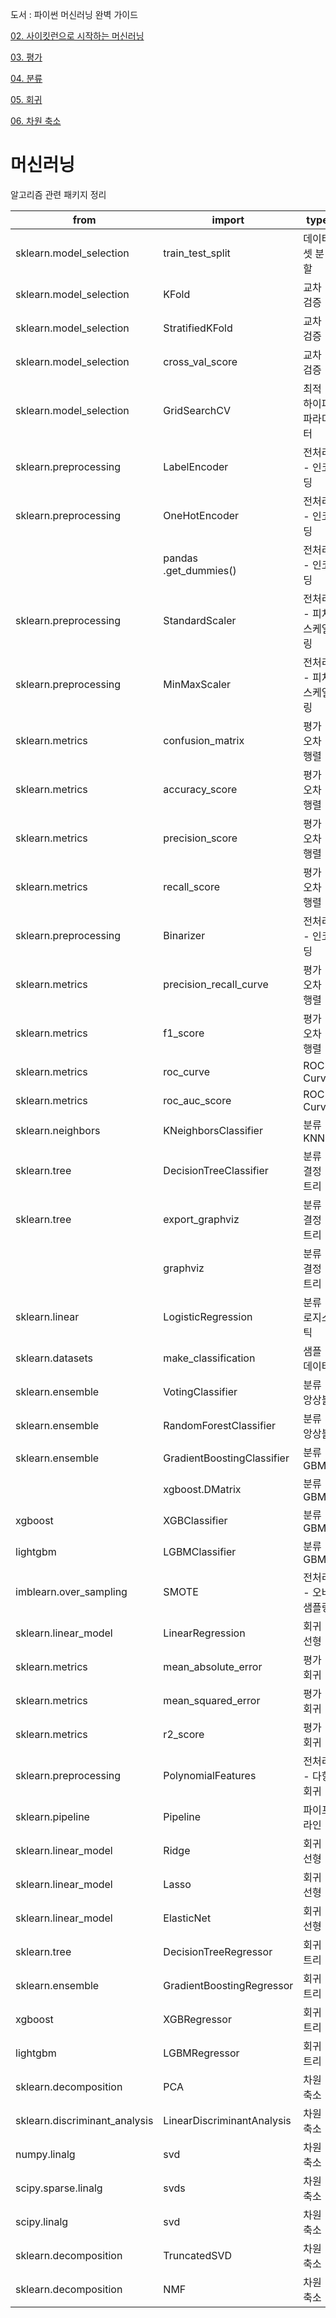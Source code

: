 도서 : 파이썬 머신러닝 완벽 가이드

[02. 사이킷런으로 시작하는 머신러닝](02.%20사이킷런으로%20시작하는%20머신러닝)

[03. 평가](03.%20평가)

[04. 분류](04.%20분류)

[05. 회귀](05.%20회귀)

[06. 차원 축소](06.%20차원%20축소)

# 머신러닝

알고리즘 관련 패키지 정리

| from                          | import                     | type                   | Chapter |
| ----------------------------- | -------------------------- | ---------------------- | ------- |
| sklearn.model_selection       | train_test_split           | 데이터셋 분할          | 2       |
| sklearn.model_selection       | KFold                      | 교차 검증              | 2       |
| sklearn.model_selection       | StratifiedKFold            | 교차 검증              | 2       |
| sklearn.model_selection       | cross_val_score            | 교차 검증              | 2       |
| sklearn.model_selection       | GridSearchCV               | 최적 하이퍼 파라미터   | 2       |
| sklearn.preprocessing         | LabelEncoder               | 전처리 - 인코딩        | 2       |
| sklearn.preprocessing         | OneHotEncoder              | 전처리 - 인코딩        | 2       |
|                               | pandas<br />.get_dummies() | 전처리 - 인코딩        | 2       |
| sklearn.preprocessing         | StandardScaler             | 전처리 - 피쳐 스케일링 | 2       |
| sklearn.preprocessing         | MinMaxScaler               | 전처리 - 피쳐 스케일링 | 2       |
| sklearn.metrics               | confusion_matrix           | 평가 - 오차 행렬       | 3       |
| sklearn.metrics               | accuracy_score             | 평가 - 오차 행렬       | 2, 3    |
| sklearn.metrics               | precision_score            | 평가 - 오차 행렬       | 3       |
| sklearn.metrics               | recall_score               | 평가 - 오차 행렬       | 3       |
| sklearn.preprocessing         | Binarizer                  | 전처리 - 인코딩        | 3       |
| sklearn.metrics               | precision_recall_curve     | 평가 - 오차 행렬       | 3       |
| sklearn.metrics               | f1_score                   | 평가 - 오차 행렬       | 3       |
| sklearn.metrics               | roc_curve                  | ROC Curve              | 3       |
| sklearn.metrics               | roc_auc_score              | ROC Curve              | 3       |
| sklearn.neighbors             | KNeighborsClassifier       | 분류 - KNN             | 2       |
| sklearn.tree                  | DecisionTreeClassifier     | 분류 - 결정 트리       | 4       |
| sklearn.tree                  | export_graphviz            | 분류 - 결정 트리       | 4       |
|                               | graphviz                   | 분류 - 결정 트리       | 4       |
| sklearn.linear                | LogisticRegression         | 분류 - 로지스틱        | 3, 4, 5 |
| sklearn.datasets              | make_classification        | 샘플 데이터            | 4       |
| sklearn.ensemble              | VotingClassifier           | 분류 - 앙상블          | 4       |
| sklearn.ensemble              | RandomForestClassifier     | 분류 - 앙상블          | 4       |
| sklearn.ensemble              | GradientBoostingClassifier | 분류 - GBM             | 4       |
|                               | xgboost.DMatrix            | 분류 - GBM             | 4       |
| xgboost                       | XGBClassifier              | 분류 - GBM             | 4       |
| lightgbm                      | LGBMClassifier             | 분류 - GBM             | 4       |
| imblearn.over_sampling        | SMOTE                      | 전처리 - 오버 샘플링   | 4       |
| sklearn.linear_model          | LinearRegression           | 회귀 - 선형            | 5       |
| sklearn.metrics               | mean_absolute_error        | 평가 - 회귀            | 5       |
| sklearn.metrics               | mean_squared_error         | 평가 - 회귀            | 5       |
| sklearn.metrics               | r2_score                   | 평가 - 회귀            | 5       |
| sklearn.preprocessing         | PolynomialFeatures         | 전처리 - 다항 회귀     | 5       |
| sklearn.pipeline              | Pipeline                   | 파이프라인             | 5       |
| sklearn.linear_model          | Ridge                      | 회귀 - 선형            | 5       |
| sklearn.linear_model          | Lasso                      | 회귀 - 선형            | 5       |
| sklearn.linear_model          | ElasticNet                 | 회귀 - 선형            | 5       |
| sklearn.tree                  | DecisionTreeRegressor      | 회귀 - 트리            | 5       |
| sklearn.ensemble              | GradientBoostingRegressor  | 회귀 - 트리            | 5       |
| xgboost                       | XGBRegressor               | 회귀 - 트리            | 5       |
| lightgbm                      | LGBMRegressor              | 회귀 - 트리            | 5       |
| sklearn.decomposition         | PCA                        | 차원 축소              | 6       |
| sklearn.discriminant_analysis | LinearDiscriminantAnalysis | 차원 축소              | 6       |
| numpy.linalg                  | svd                        | 차원 축소              | 6       |
| scipy.sparse.linalg           | svds                       | 차원 축소              | 6       |
| scipy.linalg                  | svd                        | 차원 축소              | 6       |
| sklearn.decomposition         | TruncatedSVD               | 차원 축소              | 6       |
| sklearn.decomposition         | NMF                        | 차원 축소              | 6       |

